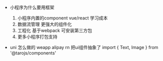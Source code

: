 - 小程序为什么要用框架
  1. 小程序内置的component vue/react 学习成本
  2. 数据流管理 更强大的组件化
  3. 工程化 基于webpack 可安装第三方包
  4. 更多小程序打包支持

- uni 怎么做的
  weapp alipay rn
  把ui组件抽象了  import { Text, Image } from '@tarojs/components'
  